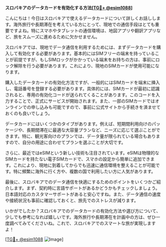 **スロバキアのデータカードを有効化する方法[[TG💪+ @esim1088](https://t.me/s/esim1088)]**

こんにちは！今日はスロバキアで使えるデータカードについて詳しくお話しします。海外旅行や長期滞在を考えている方にとって、現地での通信手段はとても重要ですよね。特にスマホやタブレットの通信環境は、地図アプリや翻訳アプリなど、旅をスムーズに進めるために欠かせません。

スロバキアでは、現地でデータ通信を利用するためには、まずデータカードを購入して有効化する必要があります。基本的にはSIMフリーの端末を持っていることが前提ですが、もしSIMロックがかかっている端末をお持ちの方は、事前にロック解除を行う必要があります。これにより、現地のSIMカードが使用可能になります。

購入したデータカードの有効化方法ですが、一般的にはSIMカードを端末に挿入し、電話番号を登録する必要があります。具体的には、SIMカードが最初に認識されると、専用の有効化コードが送られてくることがあります。このコードを入力することで、正式にサービスが開始されます。また、一部のSIMカードではオンラインでの申し込みも可能ですので、事前に公式サイトから手続きを済ませておくのも良いでしょう。

データカードにはいくつかのタイプがあります。例えば、短期間利用向けのパッケージや、長期間滞在に最適な大容量プランなど、ニーズに応じて選ぶことができます。特に、観光客向けのプランでは、データ量が限られている場合もありますので、自分の用途に合わせてプランを選ぶことが大切です。

さらに、最近ではeSIMという新しい技術も注目されています。eSIMは物理的なSIMカードを持たない電子SIMカードで、スマホの設定から簡単に追加できます。これにより、現地に到着してからでも迅速に通信環境を整えることが可能です。特に頻繁に海外に行く方や、複数の国で利用したい方に人気があります。

最後に、スロバキアでのデータ通信を快適にするためのポイントをいくつかご紹介します。まず、契約時に言語サポートがあるかどうかもチェックしましょう。日本語対応のカスタマーサポートがあると安心ですね。また、データ通信の速度や接続状況も事前に確認しておくと、旅先でのストレスが減ります。

いかがでしたか？スロバキアでのデータカードの有効化方法や選び方について、少しでも参考になれば嬉しいです。海外旅行や長期滞在を計画中の方は、ぜひ一度調べてみてくださいね。これで、スロバキアでのスマートな旅が実現しますよ！

[[TG💪+ @esim1088](https://t.me/s/esim1088) ![Image](https://i.postimg.cc/Y0z9fWf4/image.png)]